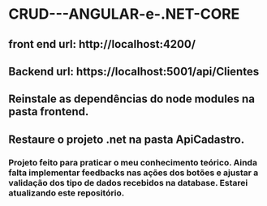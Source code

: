 # CRUD---ANGULAR-e-.NET-CORE
## front end url: http://localhost:4200/
## Backend url: https://localhost:5001/api/Clientes
## Reinstale as dependências do node modules na pasta frontend.
## Restaure o projeto .net na pasta ApiCadastro.

### Projeto feito para praticar o meu conhecimento teórico. Ainda falta implementar feedbacks nas ações dos botões e ajustar a validação dos tipo de dados recebidos na database. Estarei atualizando este repositório.